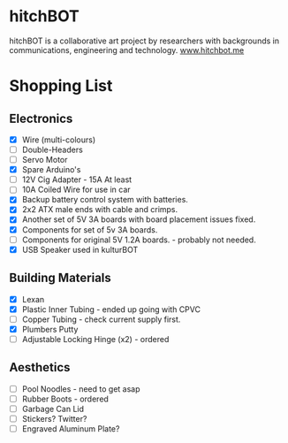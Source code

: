 hitchBOT
========

hitchBOT is a collaborative art project by researchers with backgrounds in communications, engineering and technology. www.hitchbot.me 

# Shopping List #

Electronics
---

- [X] Wire (multi-colours)
- [ ] Double-Headers
- [ ] Servo Motor
- [X] Spare Arduino's
- [ ] 12V Cig Adapter - 15A At least
- [ ] 10A Coiled Wire for use in car
- [X] Backup battery control system with batteries.
- [X] 2x2 ATX male ends with cable and crimps.
- [X] Another set of 5V 3A boards with board placement issues fixed.
- [X] Components for set of 5v 3A boards.
- [ ] Components for original 5V 1.2A boards. - probably not needed.
- [X] USB Speaker used in kulturBOT

Building Materials
---

- [X] Lexan
- [X] Plastic Inner Tubing - ended up going with CPVC
- [ ] Copper Tubing - check current supply first.
- [X] Plumbers Putty
- [ ] Adjustable Locking Hinge (x2) - ordered

Aesthetics
---

- [ ] Pool Noodles - need to get asap
- [ ] Rubber Boots - ordered
- [ ] Garbage Can Lid
- [ ] Stickers? Twitter?
- [ ] Engraved Aluminum Plate?
